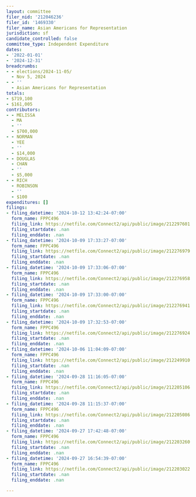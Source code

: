 ```yaml
---
layout: committee
filer_nid: '212046236'
filer_id: '1469330'
filer_name: Asian Americans for Representation
jurisdiction: sf
candidate_controlled: false
committee_type: Independent Expenditure
dates:
- '2022-01-01'
- '2024-12-31'
breadcrumbs:
- - elections/2024-11-05/
  - Nov 5, 2024
- - ''
  - Asian Americans for Representation
totals:
- $719,100
- $161,005
contributors:
- - MELISSA
  - MA
  - ''
  - $700,000
- - NORMAN
  - YEE
  - ''
  - $14,000
- - DOUGLAS
  - CHAN
  - ''
  - $5,000
- - RICH
  - ROBINSON
  - ''
  - $100
expenditures: []
filings:
- filing_datetime: '2024-10-12 13:42:24-07:00'
  form_name: FPPC496
  filing_link: https://netfile.com/Connect2/api/public/image/212297601
  filing_startdate: .nan
  filing_enddate: .nan
- filing_datetime: '2024-10-09 17:33:27-07:00'
  form_name: FPPC496
  filing_link: https://netfile.com/Connect2/api/public/image/212276979
  filing_startdate: .nan
  filing_enddate: .nan
- filing_datetime: '2024-10-09 17:33:06-07:00'
  form_name: FPPC496
  filing_link: https://netfile.com/Connect2/api/public/image/212276958
  filing_startdate: .nan
  filing_enddate: .nan
- filing_datetime: '2024-10-09 17:33:00-07:00'
  form_name: FPPC496
  filing_link: https://netfile.com/Connect2/api/public/image/212276941
  filing_startdate: .nan
  filing_enddate: .nan
- filing_datetime: '2024-10-09 17:32:53-07:00'
  form_name: FPPC496
  filing_link: https://netfile.com/Connect2/api/public/image/212276924
  filing_startdate: .nan
  filing_enddate: .nan
- filing_datetime: '2024-10-06 11:04:09-07:00'
  form_name: FPPC496
  filing_link: https://netfile.com/Connect2/api/public/image/212249910
  filing_startdate: .nan
  filing_enddate: .nan
- filing_datetime: '2024-09-28 11:16:05-07:00'
  form_name: FPPC496
  filing_link: https://netfile.com/Connect2/api/public/image/212205106
  filing_startdate: .nan
  filing_enddate: .nan
- filing_datetime: '2024-09-28 11:15:37-07:00'
  form_name: FPPC496
  filing_link: https://netfile.com/Connect2/api/public/image/212205086
  filing_startdate: .nan
  filing_enddate: .nan
- filing_datetime: '2024-09-27 17:42:48-07:00'
  form_name: FPPC496
  filing_link: https://netfile.com/Connect2/api/public/image/212203260
  filing_startdate: .nan
  filing_enddate: .nan
- filing_datetime: '2024-09-27 16:54:39-07:00'
  form_name: FPPC496
  filing_link: https://netfile.com/Connect2/api/public/image/212203022
  filing_startdate: .nan
  filing_enddate: .nan

---
```

